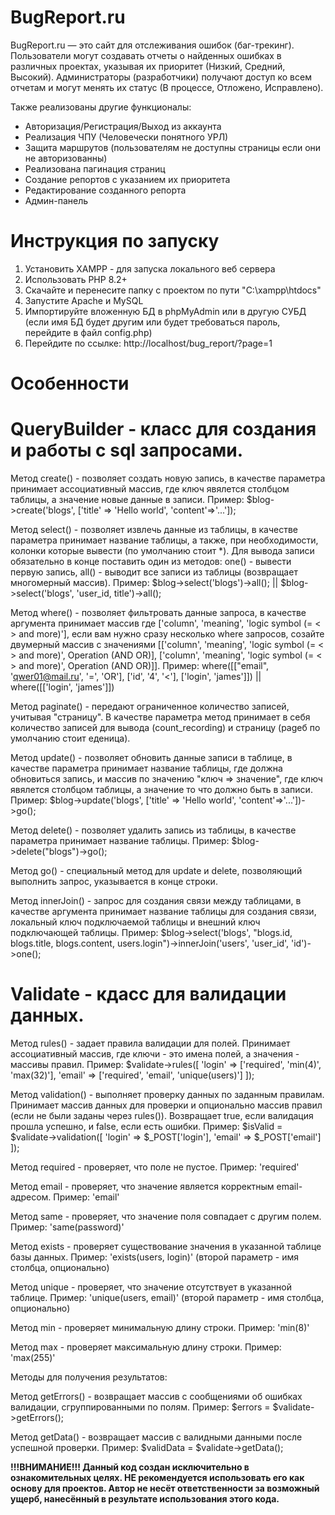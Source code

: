 # BugReport.ru
BugReport.ru — это сайт для отслеживания ошибок (баг-трекинг). Пользователи могут создавать отчеты о найденных ошибках в различных проектах, указывая их приоритет (Низкий, Средний, Высокий). Администраторы (разработчики) получают доступ ко всем отчетам и могут менять их статус (В процессе, Отложено, Исправлено).

Также реализованы другие функционалы:
- Авторизация/Регистрация/Выход из аккаунта
- Реализация ЧПУ (Человечески понятного УРЛ)
- Защита маршрутов (пользователям не доступны страницы если они не авторизованны)
- Реализована пагинация страниц
- Создание репортов с указанием их приоритета
- Редактирование созданного репорта
- Админ-панель

# Инструкция по запуску 
1. Установить XAMPP - для запуска локального веб сервера
2. Использовать PHP 8.2+
3. Скачайте и перенесите папку с проектом по пути "C:\xampp\htdocs\"
4. Запустите Apache и MySQL
5. Импортируйте вложенную БД в phpMyAdmin или в другую СУБД (если имя БД будет другим или будет требоваться пароль, перейдите в файл config.php)
6. Перейдите по ссылке: http://localhost/bug_report/?page=1

# Особенности
# QueryBuilder - класс для создания и работы с sql запросами.
Метод create() - позволяет создать новую запись, в качестве параметра принимает ассоциативный массив, где ключ явялется столбцом таблицы, а значение новые данные в записи. Пример: $blog->create('blogs', ['title' => 'Hello world', 'content'=>'...']);

Метод select() - позволяет извлечь данные из таблицы, в качестве параметра принимает название таблицы, а также, при необходимости, колонки которые вывести (по умолчанию стоит *). Для вывода записи обязательно в конце поставить один из методов: one() - вывести первую запись,  all() - выводит все записи из таблицы (возвращает многомерный массив). Пример: $blog->select('blogs')->all(); || $blog->select('blogs', 'user_id, title')->all();

Метод where() - позволяет фильтровать данные запроса, в качестве аргумента принимает массив где ['column', 'meaning', 'logic symbol (= < > and more)'], если вам нужно сразу несколько where запросов, созайте двумерный массив с значениями [['column', 'meaning', 'logic symbol (= < > and more)', Operation (AND OR)], ['column', 'meaning', 'logic symbol (= < > and more)', Operation (AND OR)]]. Пример: where([["email", 'qwer01@mail.ru', '=', 'OR'], ['id', '4', '<'], ['login', 'james']]) || where([['login', 'james']])

Метод paginate() - передают ограниченное количество записей, учитывая "страницу". В качестве параметра метод принимает в себя количество записей для вывода (count_recording) и страницу (pageб по умолчанию стоит еденица).

Метод update() - позволяет обновить данные записи в таблице, в качестве параметра принимает название таблицы, где должна обновиться запись, и массив по значению "ключ => значение", где ключ явялется столбцом таблицы, а значение то что должно быть в записи. Пример: $blog->update('blogs', ['title' => 'Hello world', 'content'=>'...'])->go();

Метод delete() - позволяет удалить запись из таблицы, в качестве параметра принимает название таблицы. Пример: $blog->delete("blogs")->go();

Метод go() - специальный метод для update и delete, позволяющий выполнить запрос, указывается в конце строки.

Метод innerJoin() - запрос для создания связи между таблицами, в качестве аргумента принимает название таблицы для создания связи, локальный ключ подключаемой таблицы и внешний ключ подключающей таблицы. Пример: $blog->select('blogs', "blogs.id, blogs.title, blogs.content, users.login")->innerJoin('users', 'user_id', 'id')->one();

# Validate - кдасс для валидации данных.
Метод rules() - задает правила валидации для полей. Принимает ассоциативный массив, где ключи - это имена полей, а значения - массивы правил. 
Пример: 
$validate->rules([
    'login' => ['required', 'min(4)', 'max(32)'],
    'email' => ['required', 'email', 'unique(users)']
]);

Метод validation() - выполняет проверку данных по заданным правилам. Принимает массив данных для проверки и опционально массив правил (если не были заданы через rules()). Возвращает true, если валидация прошла успешно, и false, если есть ошибки.
Пример:
$isValid = $validate->validation([
    'login' => $_POST['login'],
    'email' => $_POST['email']
]);

Метод required - проверяет, что поле не пустое. Пример: 'required'

Метод email - проверяет, что значение является корректным email-адресом. Пример: 'email'

Метод same - проверяет, что значение поля совпадает с другим полем. Пример: 'same(password)'

Метод exists - проверяет существование значения в указанной таблице базы данных. Пример: 'exists(users, login)' (второй параметр - имя столбца, опционально)

Метод unique - проверяет, что значение отсутствует в указанной таблице. Пример: 'unique(users, email)' (второй параметр - имя столбца, опционально)

Метод min - проверяет минимальную длину строки. Пример: 'min(8)'

Метод max - проверяет максимальную длину строки. Пример: 'max(255)'


Методы для получения результатов:

Метод getErrors() - возвращает массив с сообщениями об ошибках валидации, сгруппированными по полям. Пример: $errors = $validate->getErrors();

Метод getData() - возвращает массив с валидными данными после успешной проверки. Пример: $validData = $validate->getData();





**!!!ВНИМАНИЕ!!! Данный код создан исключительно в ознакомительных целях.
НЕ рекомендуется использовать его как основу для проектов.
Автор не несёт ответственности за возможный ущерб, нанесённый в результате использования этого кода.**
